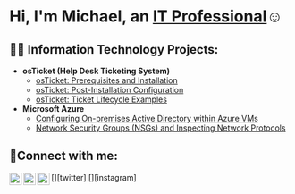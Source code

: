 <h1>Hi, I'm Michael, an <a href="https://www.linkedin.com/in/michael93diaz/">IT Professional</a>☺</h1>

<h2>👨‍💻 Information Technology Projects:</h2>

- <b>osTicket (Help Desk Ticketing System)</b>
  - [osTicket: Prerequisites and Installation](https://github.com/michael93diaz/osticket-prereqs)
  - [osTicket: Post-Installation Configuration](https://github.com/michael93diaz/-post-install-config)
  - [osTicket: Ticket Lifecycle Examples](https://github.com/michael93diaz/-ticket-lifecycle)
- <b>Microsoft Azure</b>
  - [Configuring On-premises Active Directory within Azure VMs](https://github.com/michael93diaz/-configure-ad)
  - [Network Security Groups (NSGs) and Inspecting Network Protocols](https://github.com/michael93diaz/-azure-network-protocols)

<h2>🤳Connect with me:</h2>

[<img align="left" alt="Josh | Twitter" width="22px" src="https://cdn.jsdelivr.net/npm/simple-icons@v3/icons/twitter.svg" />][twitter]
[<img align="left" alt="Josh | LinkedIn" width="22px" src="https://cdn.jsdelivr.net/npm/simple-icons@v3/icons/linkedin.svg" />][linkedin]
[<img align="left" alt="Josh | Instagram" width="22px" src="https://cdn.jsdelivr.net/npm/simple-icons@v3/icons/instagram.svg" />][instagram]


[linkedin]: https://linkedin.com/in/Josh
